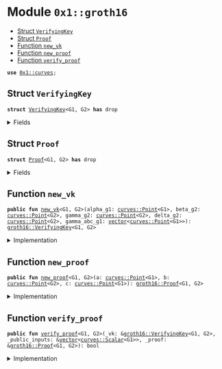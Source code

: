 
<a name="0x1_groth16"></a>

# Module `0x1::groth16`



-  [Struct `VerifyingKey`](#0x1_groth16_VerifyingKey)
-  [Struct `Proof`](#0x1_groth16_Proof)
-  [Function `new_vk`](#0x1_groth16_new_vk)
-  [Function `new_proof`](#0x1_groth16_new_proof)
-  [Function `verify_proof`](#0x1_groth16_verify_proof)


<pre><code><b>use</b> <a href="curves.md#0x1_curves">0x1::curves</a>;
</code></pre>



<a name="0x1_groth16_VerifyingKey"></a>

## Struct `VerifyingKey`



<pre><code><b>struct</b> <a href="groth16.md#0x1_groth16_VerifyingKey">VerifyingKey</a>&lt;G1, G2&gt; <b>has</b> drop
</code></pre>



<details>
<summary>Fields</summary>


<dl>
<dt>
<code>alpha_g1: <a href="curves.md#0x1_curves_Point">curves::Point</a>&lt;G1&gt;</code>
</dt>
<dd>

</dd>
<dt>
<code>beta_g2: <a href="curves.md#0x1_curves_Point">curves::Point</a>&lt;G2&gt;</code>
</dt>
<dd>

</dd>
<dt>
<code>gamma_g2: <a href="curves.md#0x1_curves_Point">curves::Point</a>&lt;G2&gt;</code>
</dt>
<dd>

</dd>
<dt>
<code>delta_g2: <a href="curves.md#0x1_curves_Point">curves::Point</a>&lt;G2&gt;</code>
</dt>
<dd>

</dd>
<dt>
<code>gamma_abc_g1: <a href="../../move-stdlib/doc/vector.md#0x1_vector">vector</a>&lt;<a href="curves.md#0x1_curves_Point">curves::Point</a>&lt;G1&gt;&gt;</code>
</dt>
<dd>

</dd>
</dl>


</details>

<a name="0x1_groth16_Proof"></a>

## Struct `Proof`



<pre><code><b>struct</b> <a href="groth16.md#0x1_groth16_Proof">Proof</a>&lt;G1, G2&gt; <b>has</b> drop
</code></pre>



<details>
<summary>Fields</summary>


<dl>
<dt>
<code>a: <a href="curves.md#0x1_curves_Point">curves::Point</a>&lt;G1&gt;</code>
</dt>
<dd>

</dd>
<dt>
<code>b: <a href="curves.md#0x1_curves_Point">curves::Point</a>&lt;G2&gt;</code>
</dt>
<dd>

</dd>
<dt>
<code>c: <a href="curves.md#0x1_curves_Point">curves::Point</a>&lt;G1&gt;</code>
</dt>
<dd>

</dd>
</dl>


</details>

<a name="0x1_groth16_new_vk"></a>

## Function `new_vk`



<pre><code><b>public</b> <b>fun</b> <a href="groth16.md#0x1_groth16_new_vk">new_vk</a>&lt;G1, G2&gt;(alpha_g1: <a href="curves.md#0x1_curves_Point">curves::Point</a>&lt;G1&gt;, beta_g2: <a href="curves.md#0x1_curves_Point">curves::Point</a>&lt;G2&gt;, gamma_g2: <a href="curves.md#0x1_curves_Point">curves::Point</a>&lt;G2&gt;, delta_g2: <a href="curves.md#0x1_curves_Point">curves::Point</a>&lt;G2&gt;, gamma_abc_g1: <a href="../../move-stdlib/doc/vector.md#0x1_vector">vector</a>&lt;<a href="curves.md#0x1_curves_Point">curves::Point</a>&lt;G1&gt;&gt;): <a href="groth16.md#0x1_groth16_VerifyingKey">groth16::VerifyingKey</a>&lt;G1, G2&gt;
</code></pre>



<details>
<summary>Implementation</summary>


<pre><code><b>public</b> <b>fun</b> <a href="groth16.md#0x1_groth16_new_vk">new_vk</a>&lt;G1,G2&gt;(alpha_g1: <a href="curves.md#0x1_curves_Point">curves::Point</a>&lt;G1&gt;, beta_g2: <a href="curves.md#0x1_curves_Point">curves::Point</a>&lt;G2&gt;, gamma_g2: <a href="curves.md#0x1_curves_Point">curves::Point</a>&lt;G2&gt;, delta_g2: <a href="curves.md#0x1_curves_Point">curves::Point</a>&lt;G2&gt;, gamma_abc_g1: <a href="../../move-stdlib/doc/vector.md#0x1_vector">vector</a>&lt;<a href="curves.md#0x1_curves_Point">curves::Point</a>&lt;G1&gt;&gt;): <a href="groth16.md#0x1_groth16_VerifyingKey">VerifyingKey</a>&lt;G1,G2&gt; {
    <a href="groth16.md#0x1_groth16_VerifyingKey">VerifyingKey</a> {
        alpha_g1,
        beta_g2,
        gamma_g2,
        delta_g2,
        gamma_abc_g1,
    }
}
</code></pre>



</details>

<a name="0x1_groth16_new_proof"></a>

## Function `new_proof`



<pre><code><b>public</b> <b>fun</b> <a href="groth16.md#0x1_groth16_new_proof">new_proof</a>&lt;G1, G2&gt;(a: <a href="curves.md#0x1_curves_Point">curves::Point</a>&lt;G1&gt;, b: <a href="curves.md#0x1_curves_Point">curves::Point</a>&lt;G2&gt;, c: <a href="curves.md#0x1_curves_Point">curves::Point</a>&lt;G1&gt;): <a href="groth16.md#0x1_groth16_Proof">groth16::Proof</a>&lt;G1, G2&gt;
</code></pre>



<details>
<summary>Implementation</summary>


<pre><code><b>public</b> <b>fun</b> <a href="groth16.md#0x1_groth16_new_proof">new_proof</a>&lt;G1,G2&gt;(a: <a href="curves.md#0x1_curves_Point">curves::Point</a>&lt;G1&gt;, b: <a href="curves.md#0x1_curves_Point">curves::Point</a>&lt;G2&gt;, c: <a href="curves.md#0x1_curves_Point">curves::Point</a>&lt;G1&gt;): <a href="groth16.md#0x1_groth16_Proof">Proof</a>&lt;G1,G2&gt; {
    <a href="groth16.md#0x1_groth16_Proof">Proof</a> { a, b, c }
}
</code></pre>



</details>

<a name="0x1_groth16_verify_proof"></a>

## Function `verify_proof`



<pre><code><b>public</b> <b>fun</b> <a href="groth16.md#0x1_groth16_verify_proof">verify_proof</a>&lt;G1, G2&gt;(_vk: &<a href="groth16.md#0x1_groth16_VerifyingKey">groth16::VerifyingKey</a>&lt;G1, G2&gt;, _public_inputs: &<a href="../../move-stdlib/doc/vector.md#0x1_vector">vector</a>&lt;<a href="curves.md#0x1_curves_Scalar">curves::Scalar</a>&lt;G1&gt;&gt;, _proof: &<a href="groth16.md#0x1_groth16_Proof">groth16::Proof</a>&lt;G1, G2&gt;): bool
</code></pre>



<details>
<summary>Implementation</summary>


<pre><code><b>public</b> <b>fun</b> <a href="groth16.md#0x1_groth16_verify_proof">verify_proof</a>&lt;G1,G2&gt;(_vk: &<a href="groth16.md#0x1_groth16_VerifyingKey">VerifyingKey</a>&lt;G1,G2&gt;, _public_inputs: &<a href="../../move-stdlib/doc/vector.md#0x1_vector">vector</a>&lt;<a href="curves.md#0x1_curves_Scalar">curves::Scalar</a>&lt;G1&gt;&gt;, _proof: &<a href="groth16.md#0x1_groth16_Proof">Proof</a>&lt;G1,G2&gt;): bool {
    <b>false</b>
}
</code></pre>



</details>


[move-book]: https://move-language.github.io/move/introduction.html
